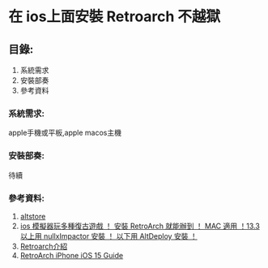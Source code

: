 # 在 ios上面安裝 Retroarch 不越獄

## 目錄:
1. 系統需求
2. 安裝部奏
3. 參考資料

### 系統需求:
apple手機或平板,apple macos主機

### 安裝部奏:
待續

### 參考資料:
1. [altstore](https://altstore.io/faq/)
2. [ios 模擬器玩多種復古遊戲 ！ 安裝 RetroArch 就能辦到 ！ MAC 適用 ！13.3 以上用 nullxImpactor 安裝 ！ 以下用 AltDeploy 安裝 ！](https://www.youtube.com/watch?v=-N7Ckb65B8E)
3. [Retroarch介紹](https://www.youtube.com/watch?v=MdT9yt4e8D8)
4. [RetroArch iPhone iOS 15 Guide](https://www.youtube.com/watch?v=Y4kr981YFYE)
